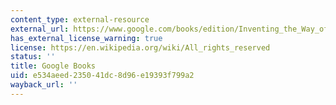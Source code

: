 ```yaml
---
content_type: external-resource
external_url: https://www.google.com/books/edition/Inventing_the_Way_of_the_Samurai/xc1LBAAAQBAJ?hl=en&gbpv=1
has_external_license_warning: true
license: https://en.wikipedia.org/wiki/All_rights_reserved
status: ''
title: Google Books
uid: e534aeed-2350-41dc-8d96-e19393f799a2
wayback_url: ''
---
```

